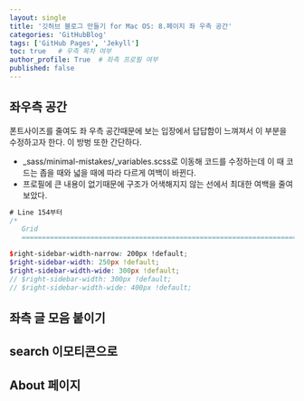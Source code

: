 ```yaml
---
layout: single
title: '깃허브 블로그 만들기 for Mac OS: 8.페이지 좌 우측 공간'
categories: 'GitHubBlog'
tags: ['GitHub Pages', 'Jekyll']
toc: true   # 우측 목차 여부
author_profile: True  # 좌측 프로필 여부
published: false 
---
```

## 좌우측 공간
폰트사이즈를 줄여도 좌 우측 공간때문에 보는 입장에서 답답함이 느껴져서 이 부분을 수정하고자 한다. 이 방벙 또한 간단하다.
- _sass/minimal-mistakes/_variables.scss로 이동해 코드를 수정하는데 이 때 코드는 좁을 때와 넓을 때에 따라 다르게 여백이 바뀐다.
- 프로필에 큰 내용이 없기때문에 구조가 어색해지지 않는 선에서 최대한 여백을 줄여보았다.

```scss
# Line 154부터
/*
   Grid
   ========================================================================== */

$right-sidebar-width-narrow: 200px !default;
$right-sidebar-width: 250px !default;
$right-sidebar-width-wide: 300px !default;
// $right-sidebar-width: 300px !default;
// $right-sidebar-width-wide: 400px !default;
```
## 좌측 글 모음 붙이기

## search 이모티콘으로

## About 페이지
